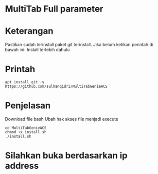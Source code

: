# MultiTab Full parameter

# Keterangan
Pastikan sudah terinstall paket git terinstall. Jika belum ketikan perintah di bawah ini:
Install terlebih dahulu

# Printah
```
apt install git -y
https://github.com/sulhanqidri/MultiTabGenieACS
```
# Penjelasan
Download file bash
Ubah hak akses file menjadi execute

```
cd MultiTabGenieACS
chmod +x install.sh
./install.sh
```

# Silahkan buka berdasarkan ip address
